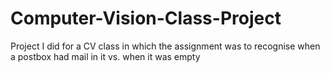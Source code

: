 # Computer-Vision-Class-Project
Project I did for a CV class in which the assignment was to recognise when a postbox had mail in it vs. when it was empty
